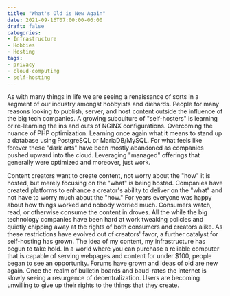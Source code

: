 ```yaml
---
title: "What's Old is New Again"
date: 2021-09-16T07:00:00-06:00
draft: false
categories:
- Infrastructure
- Hobbies
- Hosting
tags:
- privacy
- cloud-computing
- self-hosting
---
```


As with many things in life we are seeing a renaissance of sorts in a segment of our industry amongst hobbyists and diehards. People for many reasons looking to publish, server, and host content outside the influence of the big tech companies. A growing subculture of "self-hosters" is learning or re-learning the ins and outs of NGINX configurations. Overcoming the nuance of PHP optimization. Learning once again what it means to stand up a database using PostgreSQL or MariaDB/MySQL. For what feels like forever these "dark arts" have been mostly abandoned as companies pushed upward into the cloud. Leveraging "managed" offerings that generally were optimized and moreover, just work.

Content creators want to create content, not worry about the "how" it is hosted, but merely focusing on the "what" is being hosted. Companies have created platforms to enhance a creator's ability to deliver on the "what" and not have to worry much about the "how." For years everyone was happy about how things worked and nobody worried much. Consumers watch, read, or otherwise consume the content in droves. All the while the big technology companies have been hard at work tweaking policies and quietly chipping away at the rights of both consumers and creators alike. As these restrictions have evolved out of creators' favor, a further catalyst for self-hosting has grown. The idea of my content, my infrastructure has begun to take hold. In a world where you can purchase a reliable computer that is capable of serving webpages and content for under $100, people began to see an opportunity. Forums have grown and ideas of old are new again. Once the realm of bulletin boards and baud-rates the internet is slowly seeing a resurgence of decentralization. Users are becoming unwilling to give up their rights to the things that they create.
